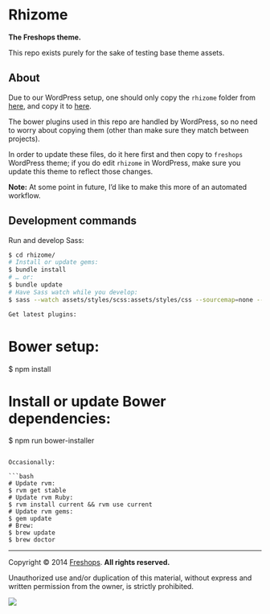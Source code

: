 # Rhizome

**The Freshops theme.**

This repo exists purely for the sake of testing base theme assets.

## About

Due to our WordPress setup, one should only copy the `rhizome` folder from [here](https://github.com/freshops/rhizome/tree/master/assets/styles/scss), and copy it to [here](https://github.com/freshops/freshops/tree/master/library/scss).

The bower plugins used in this repo are handled by WordPress, so no need to worry about copying them (other than make sure they match between projects).

In order to update these files, do it here first and then copy to `freshops` WordPress theme; if you do edit `rhizome` in WordPress, make sure you update this theme to reflect those changes.

**Note:** At some point in future, I’d like to make this more of an automated workflow.

## Development commands

Run and develop Sass:

```bash
$ cd rhizome/
# Install or update gems:
$ bundle install
# … or:
$ bundle update
# Have Sass watch while you develop:
$ sass --watch assets/styles/scss:assets/styles/css --sourcemap=none --trace

Get latest plugins:

```
# Bower setup:
$ npm install
# Install or update Bower dependencies:
$ npm run bower-installer
```

Occasionally:

```bash
# Update rvm:
$ rvm get stable
# Update rvm Ruby:
$ rvm install current && rvm use current
# Update rvm gems:
$ gem update
# Brew:
$ brew update
$ brew doctor
```

---

Copyright © 2014 [Freshops](http://freshops.com/). **All rights reserved.**

Unauthorized use and/or duplication of this material, without express and written permission from the owner, is strictly prohibited.

<img src="https://github.global.ssl.fastly.net/images/icons/emoji/octocat.png">
